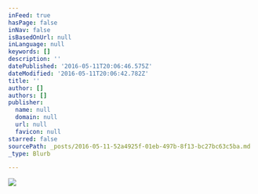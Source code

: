 ```yaml
---
inFeed: true
hasPage: false
inNav: false
isBasedOnUrl: null
inLanguage: null
keywords: []
description: ''
datePublished: '2016-05-11T20:06:46.575Z'
dateModified: '2016-05-11T20:06:42.782Z'
title: ''
author: []
authors: []
publisher:
  name: null
  domain: null
  url: null
  favicon: null
starred: false
sourcePath: _posts/2016-05-11-52a4925f-01eb-497b-8f13-bc27bc63c5ba.md
_type: Blurb

---
```

![](https://the-grid-user-content.s3-us-west-2.amazonaws.com/cd72f6c5-40d4-465f-8033-9849052f2b1f.jpg)